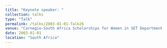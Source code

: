```yaml
---
title: "Keynote speaker: "
collection: talks
type: "Talk"
permalink: /talks/2003-01-01-Talk26
venue: "Carnegie-South Africa Scholarships for Women in SET Department of Education "
date: 2003-01-01
location: "South Africa"
---
```


